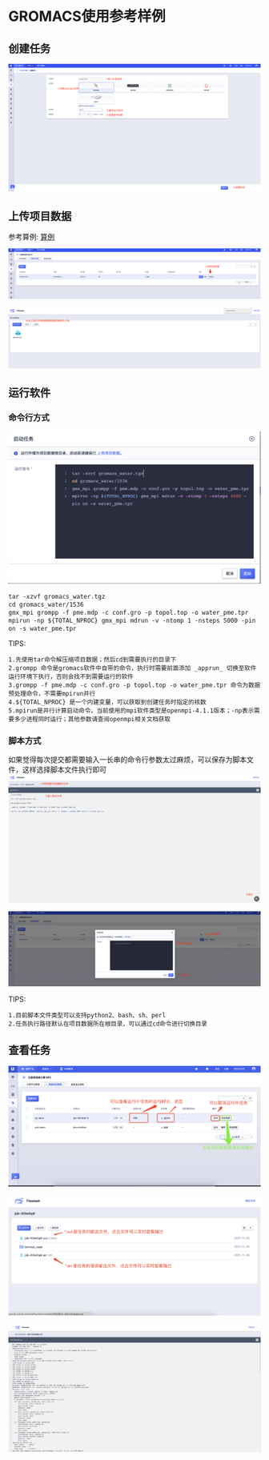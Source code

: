 # GROMACS使用参考样例

## 创建任务

![](/images/gromacs/create.png)

## 上传项目数据
参考算例:
[算例](./gromacs_water.tgz)


![](/images/gromacs/2.png)

![](/images/gromacs/3.png)

## 运行软件

### 命令行方式

![](/images/gromacs/4.png)

```
tar -xzvf gromacs_water.tgz
cd gromacs_water/1536
gmx_mpi grompp -f pme.mdp -c conf.gro -p topol.top -o water_pme.tpr
mpirun -np ${TOTAL_NPROC} gmx_mpi mdrun -v -ntomp 1 -nsteps 5000 -pin on -s water_pme.tpr
```

TIPS:
```
1.先使用tar命令解压缩项目数据；然后cd到需要执行的目录下
2.grompp 命令是gromacs软件中自带的命令，执行时需要前面添加 _apprun_ 切换至软件运行环境下执行，否则会找不到需要运行的软件
3.grompp -f pme.mdp -c conf.gro -p topol.top -o water_pme.tpr 命令为数据预处理命令，不需要mpirun并行
4.${TOTAL_NPROC} 是一个内建变量，可以获取到创建任务时指定的核数
5.mpirun是并行计算启动命令，当前使用的mpi软件类型是openmpi-4.1.1版本；-np表示需要多少进程同时运行；其他参数请查阅openmpi相关文档获取
```

### 脚本方式
如果觉得每次提交都需要输入一长串的命令行参数太过麻烦，可以保存为脚本文件，这样选择脚本文件执行即可
![](/images/gromacs/5.png)

![](/images/gromacs/6.png)

TIPS:
```
1.目前脚本文件类型可以支持python2、bash、sh、perl
2.任务执行路径默认在项目数据所在根目录，可以通过cd命令进行切换目录
```

## 查看任务
![](/images/gromacs/7.png)

![](/images/gromacs/8.png)

![](/images/gromacs/9.png)
